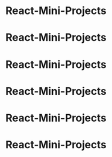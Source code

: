 # React-Mini-Projects
# React-Mini-Projects
# React-Mini-Projects
# React-Mini-Projects
# React-Mini-Projects
# React-Mini-Projects
